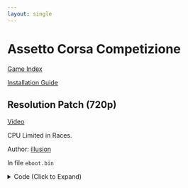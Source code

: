 ```yaml
---
layout: single
---
```


# Assetto Corsa Competizione

[Game Index](/patch/#ps4)

[Installation Guide](https://illusion0001.github.io/install-instructions/)

## Resolution Patch (720p)

[Video](https://youtu.be/XnRTDuLJBig)

CPU Limited in Races.

Author: [illusion](https://twitter.com/illusion0002)

In file `eboot.bin`

<details>
<summary>Code (Click to Expand)</summary>

{% highlight yml %}
{% flexible_include _patch0/orbis/AC2-Orbis-Shipping.yml %}
{% endhighlight %}

</details>
